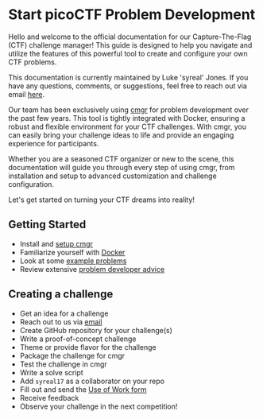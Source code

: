 # Start picoCTF Problem Development

Hello and welcome to the official documentation for our Capture-The-Flag (CTF)
challenge manager! This guide is designed to help you navigate and utilize the
features of this powerful tool to create and configure your own CTF problems.

This documentation is currently maintained by Luke 'syreal' Jones. If you have
any questions, comments, or suggestions, feel free to reach out via email
[here](mailto:other@picoctf.org).

Our team has been exclusively using
[cmgr](https://github.com/picoCTF/cmgr/releases/latest) for problem development
over the past few years. This tool is tightly integrated with Docker, ensuring a
robust and flexible environment for your CTF challenges. With cmgr, you can
easily bring your challenge ideas to life and provide an engaging experience for
participants.

Whether you are a seasoned CTF organizer or new to the scene, this documentation
will guide you through every step of using cmgr, from installation and setup to
advanced customization and challenge configuration.

Let's get started on turning your CTF dreams into reality!

## Getting Started

- Install and [setup cmgr](/setup-cmgr.md)
- Familiarize yourself with [Docker](https://www.docker.com/101-tutorial/)
- Look at some [example problems](/example-problems/)
- Review extensive [problem developer advice](/dev-advice.md)

## Creating a challenge

- Get an idea for a challenge
- Reach out to us via [email](mailto:other@picoctf.org)
- Create GitHub repository for your challenge(s)
- Write a proof-of-concept challenge
- Theme or provide flavor for the challenge
- Package the challenge for cmgr
- Test the challenge in cmgr
- Write a solve script
- Add `syreal17` as a collaborator on your repo
- Fill out and send the [Use of Work form](/Agreement%20for%20use%20of%20work_picoCTF.pdf)
- Receive feedback
- Observe your challenge in the next competition!
